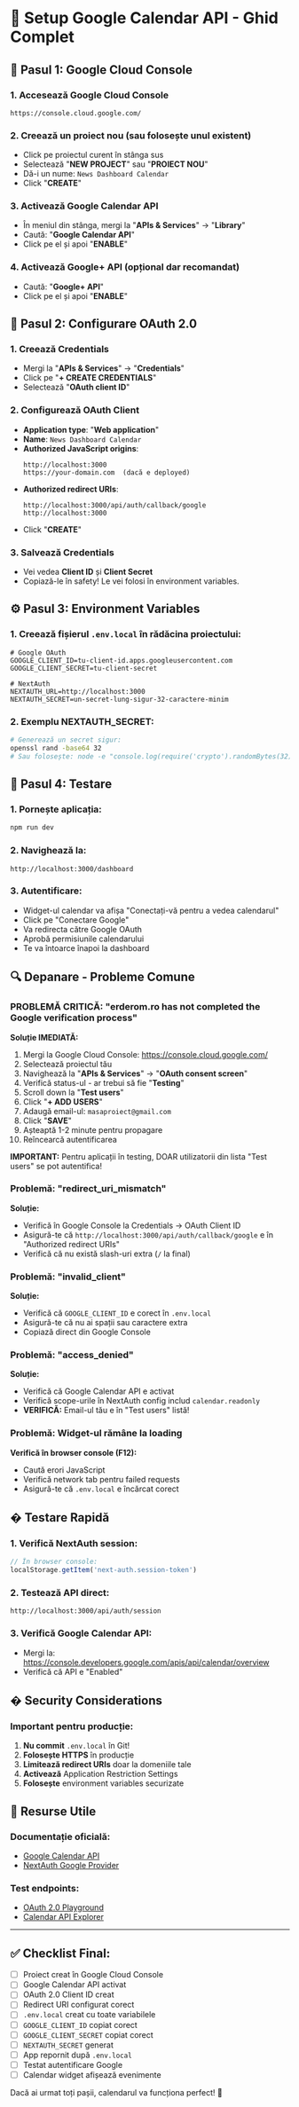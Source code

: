 # 📅 Setup Google Calendar API - Ghid Complet

## 🔧 **Pasul 1: Google Cloud Console**

### 1. Accesează Google Cloud Console
```
https://console.cloud.google.com/
```

### 2. Creează un proiect nou (sau folosește unul existent)
- Click pe proiectul curent în stânga sus
- Selectează "**NEW PROJECT**" sau "**PROIECT NOU**"
- Dă-i un nume: `News Dashboard Calendar`
- Click "**CREATE**"

### 3. Activează Google Calendar API
- În meniul din stânga, mergi la "**APIs & Services**" → "**Library**"
- Caută: "**Google Calendar API**"
- Click pe el și apoi "**ENABLE**"

### 4. Activează Google+ API (opțional dar recomandat)
- Caută: "**Google+ API**"
- Click pe el și apoi "**ENABLE**"

## 🔑 **Pasul 2: Configurare OAuth 2.0**

### 1. Creează Credentials
- Mergi la "**APIs & Services**" → "**Credentials**"
- Click pe "**+ CREATE CREDENTIALS**"
- Selectează "**OAuth client ID**"

### 2. Configurează OAuth Client
- **Application type**: "**Web application**"
- **Name**: `News Dashboard Calendar`
- **Authorized JavaScript origins**:
  ```
  http://localhost:3000
  https://your-domain.com  (dacă e deployed)
  ```
- **Authorized redirect URIs**:
  ```
  http://localhost:3000/api/auth/callback/google
  http://localhost:3000
  ```
- Click "**CREATE**"

### 3. Salvează Credentials
- Vei vedea **Client ID** și **Client Secret**
- Copiază-le în safety! Le vei folosi în environment variables.

## ⚙️ **Pasul 3: Environment Variables**

### 1. Creează fișierul `.env.local` în rădăcina proiectului:
```env
# Google OAuth
GOOGLE_CLIENT_ID=tu-client-id.apps.googleusercontent.com
GOOGLE_CLIENT_SECRET=tu-client-secret

# NextAuth
NEXTAUTH_URL=http://localhost:3000
NEXTAUTH_SECRET=un-secret-lung-sigur-32-caractere-minim
```

### 2. Exemplu NEXTAUTH_SECRET:
```bash
# Generează un secret sigur:
openssl rand -base64 32
# Sau folosește: node -e "console.log(require('crypto').randomBytes(32).toString('base64'))"
```

## 🚀 **Pasul 4: Testare**

### 1. Pornește aplicația:
```bash
npm run dev
```

### 2. Navighează la:
```
http://localhost:3000/dashboard
```

### 3. Autentificare:
- Widget-ul calendar va afișa "Conectați-vă pentru a vedea calendarul"
- Click pe "Conectare Google"
- Va redirecta către Google OAuth
- Aprobă permisiunile calendarului
- Te va întoarce înapoi la dashboard

## 🔍 **Depanare - Probleme Comune**

### **PROBLEMĂ CRITICĂ: "erderom.ro has not completed the Google verification process"**
**Soluție IMEDIATĂ:**
1. Mergi la Google Cloud Console: https://console.cloud.google.com/
2. Selectează proiectul tău
3. Navighează la "**APIs & Services**" → "**OAuth consent screen**"
4. Verifică status-ul - ar trebui să fie "**Testing**"
5. Scroll down la "**Test users**"
6. Click "**+ ADD USERS**"
7. Adaugă email-ul: `masaproiect@gmail.com`
8. Click "**SAVE**"
9. Așteaptă 1-2 minute pentru propagare
10. Reîncearcă autentificarea

**IMPORTANT:** Pentru aplicații în testing, DOAR utilizatorii din lista "Test users" se pot autentifica!

### **Problemă: "redirect_uri_mismatch"**
**Soluție:**
- Verifică în Google Console la Credentials → OAuth Client ID
- Asigură-te că `http://localhost:3000/api/auth/callback/google` e în "Authorized redirect URIs"
- Verifică că nu există slash-uri extra (`/` la final)

### **Problemă: "invalid_client"**
**Soluție:**
- Verifică că `GOOGLE_CLIENT_ID` e corect în `.env.local`
- Asigură-te că nu ai spații sau caractere extra
- Copiază direct din Google Console

### **Problemă: "access_denied"**
**Soluție:**
- Verifică că Google Calendar API e activat
- Verifică scope-urile în NextAuth config includ `calendar.readonly`
- **VERIFICĂ:** Email-ul tău e în "Test users" listă!

### **Problemă: Widget-ul rămâne la loading**
**Verifică în browser console (F12):**
- Caută erori JavaScript
- Verifică network tab pentru failed requests
- Asigură-te că `.env.local` e încărcat corect

## � **Testare Rapidă**

### 1. Verifică NextAuth session:
```javascript
// În browser console:
localStorage.getItem('next-auth.session-token')
```

### 2. Testează API direct:
```
http://localhost:3000/api/auth/session
```

### 3. Verifică Google Calendar API:
- Mergi la: https://console.developers.google.com/apis/api/calendar/overview
- Verifică că API e "Enabled"

## � **Security Considerations**

### **Important pentru producție:**
1. **Nu commit** `.env.local` în Git!
2. **Folosește HTTPS** în producție
3. **Limitează redirect URIs** doar la domeniile tale
4. **Activează** Application Restriction Settings
5. **Folosește** environment variables securizate

## 🎯 **Resurse Utile**

### **Documentație oficială:**
- [Google Calendar API](https://developers.google.com/calendar/api/v3/reference)
- [NextAuth Google Provider](https://next-auth.js.org/providers/google)

### **Test endpoints:**
- [OAuth 2.0 Playground](https://developers.google.com/oauthplayground)
- [Calendar API Explorer](https://developers.google.com/calendar/api/v3/reference/events/list)

---

## ✅ **Checklist Final:**

- [ ] Proiect creat în Google Cloud Console
- [ ] Google Calendar API activat
- [ ] OAuth 2.0 Client ID creat
- [ ] Redirect URI configurat corect
- [ ] `.env.local` creat cu toate variabilele
- [ ] `GOOGLE_CLIENT_ID` copiat corect
- [ ] `GOOGLE_CLIENT_SECRET` copiat corect
- [ ] `NEXTAUTH_SECRET` generat
- [ ] App repornit după `.env.local`
- [ ] Testat autentificare Google
- [ ] Calendar widget afișează evenimente

Dacă ai urmat toți pașii, calendarul va funcționa perfect! 🎉

